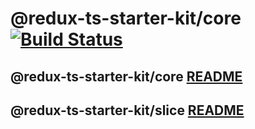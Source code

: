 # @redux-ts-starter-kit/core [![Build Status](https://travis-ci.org/Dudeonyx/redux-ts-starter-kit.svg?branch=master)](https://travis-ci.org/Dudeonyx/redux-ts-starter-kit)

## @redux-ts-starter-kit/core [README](https://github.com/Dudeonyx/redux-ts-starter-kit/tree/master/packages/core)

## @redux-ts-starter-kit/slice [README](https://github.com/Dudeonyx/redux-ts-starter-kit/tree/master/packages/slice)
